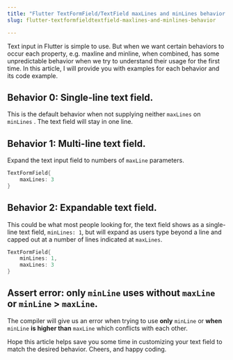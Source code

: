 ```yaml
---
title: "Flutter TextFormField/TextField maxLines and minLines behavior."
slug: flutter-textformfieldtextfield-maxlines-and-minlines-behavior

---
```


Text input in Flutter is simple to use. But when we want certain behaviors to occur each property, e.g. maxline and minline, when combined, has some unpredictable behavior when we try to understand their usage for the first time. In this article, I will provide you with examples for each behavior and its code example.

## Behavior 0: Single-line text field.

This is the default behavior when not supplying neither `maxLines` on `minLines` . The text field will stay in one line.

## Behavior 1: Multi-line text field.

Expand the text input field to numbers of `maxLine` parameters.

```dart
TextFormField{
    maxLines: 3
}
```

## Behavior 2: Expandable text field.

This could be what most people looking for, the text field shows as a single-line text field, `minLines: 1`, but will expand as users type beyond a line and capped out at a number of lines indicated at `maxLines`.

```dart
TextFormField{
    minLines: 1,
    maxLines: 3
}
```

## Assert error: only `minLine` uses without `maxLine` or `minLine` &gt; `maxLine`.

The compiler will give us an error when trying to use **only** `minLine` or **when** `minLine` **is higher than** `maxLine` which conflicts with each other.

Hope this article helps save you some time in customizing your text field to match the desired behavior. Cheers, and happy coding.